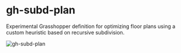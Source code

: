 # gh-subd-plan

Experimental Grasshopper definition for optimizing floor plans using a custom heuristic based on recursive subdivision.

![gh-subd-plan](https://github.com/user-attachments/assets/e77935f3-0f11-4b61-a4b2-4c12c187c2c3)
